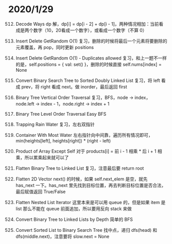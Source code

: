 # 2020/1/29

512. Decode Ways
dp 解，dp[i] = dp[i - 2] + dp[i - 1]，两种情况相加：当前看成是两个数字（10，20看成一个数字），或看成一个数字（不算 0）

657. Insert Delete GetRandom O(1)
复习，删除的时候将最后一个元素将要删除的元素覆盖，再 pop，同时更新 positions

954. Insert Delete GetRandom O(1) - Duplicates allowed
复习，和上一题不一样的是，self.positions = { val: set() }，删除的时候直接 self.nums[index] = None

1534. Convert Binary Search Tree to Sorted Doubly Linked List
复习，将 left 看成 prev，将 right 看成 next。做 inorder，最后返回 first

651. Binary Tree Vertical Order Traversal
复习，BFS，node -> index，node.left -> index - 1，node.right -> index + 1

69. Binary Tree Level Order Traversal
Easy BFS

363. Trapping Rain Water
复习，左右双指针

383. Container With Most Water
左右指针向中间靠，遍历所有情况即可，min(heights[left], heights[right]) * (right - left)

1310. Product of Array Except Self
对于 products[i] = 前 i - 1 相乘 * 后 i + 1 相乘，所以累乘起来就可以了

453. Flatten Binary Tree to Linked List
复习，注意最后要 return root

601. Flatten 2D Vector
next() 的时候，如果 self.next_elem 是空，就先 has_next 一下。has_next 里先找到目标位置，再去判断目标位置是否合法，最后赋值返回 True/False

528. Flatten Nested List Iterator
这里本来是可以用 queue 的，但是如果 item 是 list 那么不能在 queue 前面追加，所以要用反向 stack 来做

242. Convert Binary Tree to Linked Lists by Depth
简单的 BFS

106. Convert Sorted List to Binary Search Tree
找中点，递归 dfs(head) 和 dfs(middle.next)，注意要将 slow.next = None